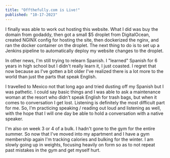 ```yaml
---
title: "Offthefully.com is Live!"
published: "10-17-2023"
---
```

I finally was able to work out hosting this website. What I did was buy the domain from godaddy, then got a small $5 droplet from DigitalOcean, created NGINX config for hosting the site, then dockerized the nginx, and ran the docker container on the droplet. The next thing to do is to set up a Jenkins pipeline to automatically deploy my website changes to the droplet.

In other news, I'm still trying to relearn Spanish. I "learned" Spanish for 6 years in high school but I didn't really learn it, I just coasted. I regret that now because as I've gotten a bit older I've realized there is a lot more to the world than just the parts that speak English.

I travelled to Mexico not that long ago and tried dusting off my Spanish but I was pathetic. I could say basic things and I was able to ask a maintenance woman at the resort who didn't speak English for trash bags, but when it comes to conversation I get lost. Listening is definitely the most difficult part for me. So, I'm practicing speaking / reading out loud and listening as well, with the hope that I will one day be able to hold a conversation with a native speaker.

I'm also on week 3 or 4 of a bulk. I hadn't gone to the gym for the entire summer. So now that I've moved into my apartment and I have a gym membership again I'm tracking calories and bulking for the winter. I am slowly going up in weights, focusing heavily on form so as to not repeat past mistakes in the gym and get myself hurt.